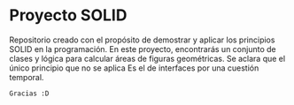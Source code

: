 # Proyecto SOLID

Repositorio creado con el propósito de demostrar y aplicar los principios SOLID en la programación. En este proyecto, encontrarás un conjunto de clases y lógica para calcular áreas de figuras geométricas. Se aclara que el único principio que no se aplica
Es el de interfaces por una cuestión temporal.


    Gracias :D

